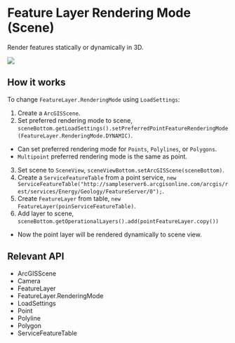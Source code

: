 # Feature Layer Rendering Mode (Scene)

Render features statically or dynamically in 3D.

![]("FeatureLayerRenderingModeScene.gif)

## How it works

To change `FeatureLayer.RenderingMode` using `LoadSettings`:


  1. Create a `ArcGISScene`.
  2. Set preferred rendering mode to scene, `sceneBottom.getLoadSettings().setPreferredPointFeatureRenderingMode(FeatureLayer.RenderingMode.DYNAMIC)`.
  
  * Can set preferred rendering mode for `Points`, `Polylines`, or `Polygons`.
  * `Multipoint` preferred rendering mode is the same as point.
  3. Set scene to `SceneView`, `sceneViewBottom.setArcGISScene(sceneBottom)`.
  4. Create a `ServiceFeatureTable` from a point service, `new ServiceFeatureTable("http://sampleserver6.arcgisonline.com/arcgis/rest/services/Energy/Geology/FeatureServer/0");`.
  5. Create `FeatureLayer` from table, `new FeatureLayer(poinServiceFeatureTable)`.
  6. Add layer to scene, `sceneBottom.getOperationalLayers().add(pointFeatureLayer.copy())`
  
  * Now the point layer will be rendered dynamically to scene view.


## Relevant API


  * ArcGISScene
  * Camera
  * FeatureLayer
  * FeatureLayer.RenderingMode
  * LoadSettings
  * Point
  * Polyline
  * Polygon
  * ServiceFeatureTable



